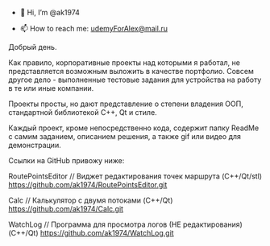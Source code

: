 - 👋 Hi, I’m @ak1974

<!---
ak1974/ak1974 is a ✨ special ✨ repository because its `README.md` (this file) appears on your GitHub profile.
You can click the Preview link to take a look at your changes.
--->

- 📫 How to reach me:  udemyForAlex@mail.ru

Добрый день.

Как правило, корпоративные проекты над которыми я работал, не представляется возможным выложить в качестве портфолио.
Совсем другое дело - выполненные тестовые задания для устройства на работу в те или иные компании.

Проекты просты, но дают представление о степени владения ООП, стандартной библиотекой С++, Qt и стиле.

Каждый проект, кроме непосредственно кода, содержит папку ReadMe c самим заданием, описанием решения, 
а также gif или видео для демонстрации.

Ссылки на GitHub привожу ниже:

RoutePointsEditor // Виджет редактирования точек маршрута (C++/Qt/stl)
https://github.com/ak1974/RoutePointsEditor.git


Calc // Калькулятор с двумя потоками (C++/Qt) 
https://github.com/ak1974/Calc.git


WatchLog // Программа для просмотра логов (НЕ редактирования) (C++/Qt)
https://github.com/ak1974/WatchLog.git

